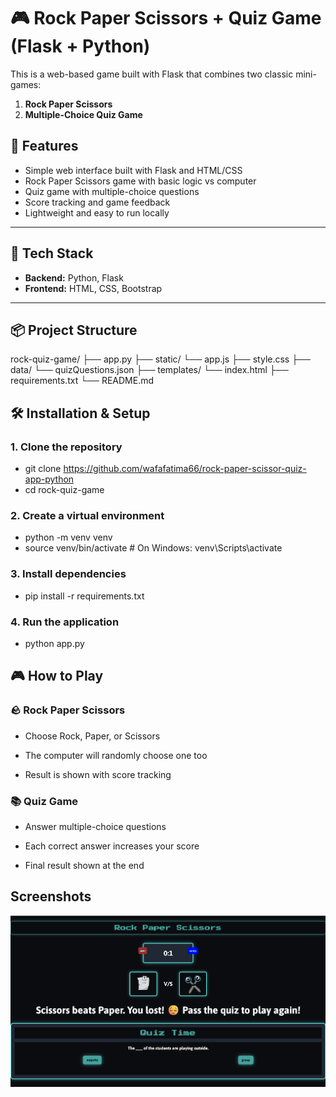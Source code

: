 # 🎮 Rock Paper Scissors + Quiz Game (Flask + Python)

This is a web-based game built with Flask that combines two classic mini-games:  
1. **Rock Paper Scissors**  
2. **Multiple-Choice Quiz Game**

## 🚀 Features

- Simple web interface built with Flask and HTML/CSS
- Rock Paper Scissors game with basic logic vs computer
- Quiz game with multiple-choice questions
- Score tracking and game feedback
- Lightweight and easy to run locally

---

## 🧰 Tech Stack

- **Backend:** Python, Flask
- **Frontend:** HTML, CSS, Bootstrap

---

## 📦 Project Structure
rock-quiz-game/
├── app.py
├── static/
  └── app.js
  ├── style.css
    ├── data/
       └── quizQuestions.json
├── templates/
 └── index.html
├── requirements.txt
└── README.md

## 🛠️ Installation & Setup

### 1. Clone the repository

- git clone https://github.com/wafafatima66/rock-paper-scissor-quiz-app-python
- cd rock-quiz-game

### 2. Create a virtual environment

- python -m venv venv
- source venv/bin/activate  # On Windows: venv\Scripts\activate

### 3. Install dependencies

- pip install -r requirements.txt

### 4. Run the application

- python app.py

## 🎮 How to Play
### 🪨 Rock Paper Scissors
- Choose Rock, Paper, or Scissors

- The computer will randomly choose one too

- Result is shown with score tracking

### 📚 Quiz Game
- Answer multiple-choice questions

- Each correct answer increases your score

- Final result shown at the end

## Screenshots
![Rock Paper Scissors](Screenshots/1.png)
